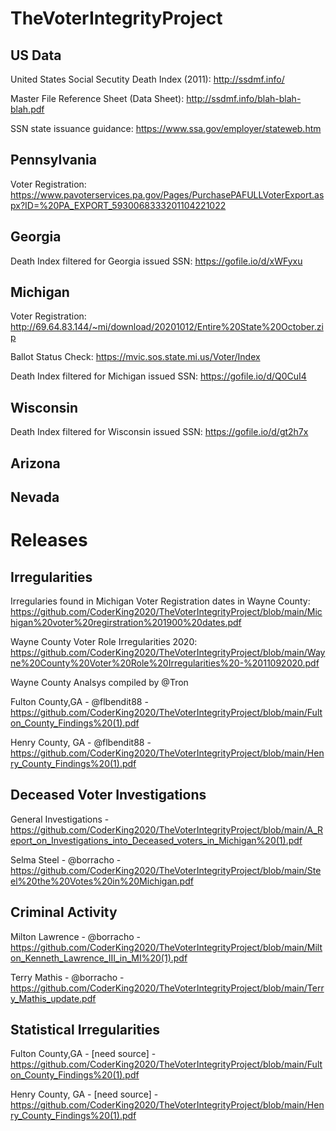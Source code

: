 # TheVoterIntegrityProject

## US Data

United States Social Secutity Death Index (2011): http://ssdmf.info/

Master File Reference Sheet (Data Sheet): http://ssdmf.info/blah-blah-blah.pdf

SSN state issuance guidance: https://www.ssa.gov/employer/stateweb.htm

## Pennsylvania

Voter Registration:  https://www.pavoterservices.pa.gov/Pages/PurchasePAFULLVoterExport.aspx?ID=%20PA_EXPORT_5930068333201104221022

## Georgia 

Death Index filtered for Georgia issued SSN: https://gofile.io/d/xWFyxu

## Michigan

Voter Registration: http://69.64.83.144/~mi/download/20201012/Entire%20State%20October.zip

Ballot Status Check: https://mvic.sos.state.mi.us/Voter/Index

Death Index filtered for Michigan issued SSN: https://gofile.io/d/Q0CuI4

## Wisconsin

Death Index filtered for Wisconsin issued SSN: https://gofile.io/d/gt2h7x

## Arizona

## Nevada

# Releases

## Irregularities
Irregularies found in Michigan Voter Registration dates in Wayne County: https://github.com/CoderKing2020/TheVoterIntegrityProject/blob/main/Michigan%20voter%20regirstration%201900%20dates.pdf

Wayne County Voter Role Irregularities 2020:
https://github.com/CoderKing2020/TheVoterIntegrityProject/blob/main/Wayne%20County%20Voter%20Role%20Irregularities%20-%2011092020.pdf

Wayne County Analsys compiled by @Tron

Fulton County,GA - @flbendit88 - https://github.com/CoderKing2020/TheVoterIntegrityProject/blob/main/Fulton_County_Findings%20(1).pdf

Henry County, GA - @flbendit88 - https://github.com/CoderKing2020/TheVoterIntegrityProject/blob/main/Henry_County_Findings%20(1).pdf


## Deceased Voter Investigations

General Investigations - https://github.com/CoderKing2020/TheVoterIntegrityProject/blob/main/A_Report_on_Investigations_into_Deceased_voters_in_Michigan%20(1).pdf

Selma Steel - @borracho - https://github.com/CoderKing2020/TheVoterIntegrityProject/blob/main/Steel%20the%20Votes%20in%20Michigan.pdf

## Criminal Activity

Milton Lawrence - @borracho - https://github.com/CoderKing2020/TheVoterIntegrityProject/blob/main/Milton_Kenneth_Lawrence_III_in_MI%20(1).pdf

Terry Mathis - @borracho - https://github.com/CoderKing2020/TheVoterIntegrityProject/blob/main/Terry_Mathis_update.pdf

## Statistical Irregularities

Fulton County,GA - [need source] - https://github.com/CoderKing2020/TheVoterIntegrityProject/blob/main/Fulton_County_Findings%20(1).pdf

Henry County, GA - [need source] - https://github.com/CoderKing2020/TheVoterIntegrityProject/blob/main/Henry_County_Findings%20(1).pdf

